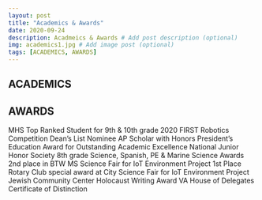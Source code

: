 ```yaml
---
layout: post
title: "Academics & Awards"
date: 2020-09-24
description: Acadmeics & Awards # Add post description (optional)
img: academics1.jpg # Add image post (optional)
tags: [ACADEMICS, AWARDS]
---
```


## ACADEMICS


## AWARDS

MHS Top Ranked Student for 9th &
        10th grade
2020 FIRST Robotics Competition Dean’s List Nominee
AP Scholar with Honors
President’s Education Award for Outstanding Academic Excellence
National Junior Honor Society
8th grade Science, Spanish, PE & Marine Science Awards
2nd place in BTW MS Science Fair for IoT Environment Project
1st Place Rotary Club special award at City Science Fair for IoT Environment Project
Jewish Community Center Holocaust Writing Award
VA House of Delegates Certificate of Distinction







